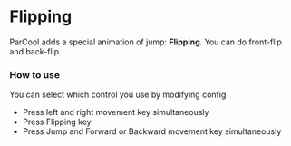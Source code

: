 # Flipping

ParCool adds a special animation of jump: **Flipping**. You can do front-flip and back-flip.

### How to use

You can select which control you use by modifying config

- Press left and right movement key simultaneously
- Press Flipping key
- Press Jump and Forward or Backward movement key simultaneously